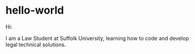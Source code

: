 # hello-world

Hi:

I am a Law Student at Suffolk University, learning how to code and develop legal technical solutions. 
